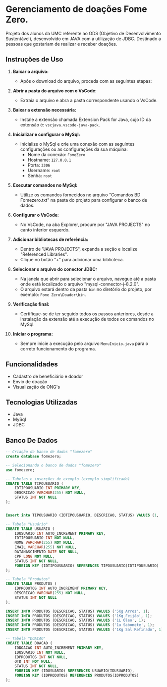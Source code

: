 # Gerenciamento de doações Fome Zero.

Projeto dos alunos da UMC referente ao ODS (Objetivo de Desenvolvimento Sustentável), desenvolvido em JAVA com a utilização de JDBC. Destinado a pessoas que gostariam de realizar e receber doações.

## Instruções de Uso

1. **Baixar o arquivo:**
   - Após o download do arquivo, proceda com as seguintes etapas:

2. **Abrir a pasta do arquivo com o VsCode:**
   - Extraia o arquivo e abra a pasta correspondente usando o VsCode.

3. **Baixar a extensão necessária:**
   - Instale a extensão chamada Extension Pack for Java, cujo ID da extensão é: `vscjava.vscode-java-pack`.

4. **Inicializar e configurar o MySql:**
   - Inicialize o MySql e crie uma conexão com as seguintes configurações ou as configurações da sua máquina: 
     - Nome da conexão: `FomeZero`
     - Hostname: `127.0.0.1`
     - Porta: `3306`
     - Username: `root`
     - Senha: `root`

5. **Executar comandos no MySql:**
   - Utilize os comandos fornecidos no arquivo "Comandos BD Fomezero.txt" na pasta do projeto para configurar o banco de dados.

6. **Configurar o VsCode:**
   - No VsCode, na aba Explorer, procure por "JAVA PROJECTS" no canto inferior esquerdo.

7. **Adicionar bibliotecas de referência:**
   - Dentro de "JAVA PROJECTS", expanda a seção e localize "Referenced Libraries".
   - Clique no botão "+" para adicionar uma biblioteca.

8. **Selecionar o arquivo do conector JDBC:**
   - Na janela que abrir para selecionar o arquivo, navegue até a pasta onde está localizado o arquivo "mysql-connector-j-8.2.0".
   - O arquivo estará dentro da pasta `bin` no diretório do projeto, por exemplo: `Fome Zero\Doador\bin`.

9. **Verificação final:**
   - Certifique-se de ter seguido todos os passos anteriores, desde a instalação da extensão até a execução de todos os comandos no MySql.

10. **Iniciar o programa:**
    - Sempre inicie a execução pelo arquivo `MenuInicio.java` para o correto funcionamento do programa.

## Funcionalidades

- Cadastro de beneficiário e doador
- Envio de doação
- Visualização de ONG's

## Tecnologias Utilizadas

- Java
- MySql
- JDBC

## Banco De Dados

```sql
-- Criação do banco de dados "fomezero"
create database fomezero;

-- Selecionando o banco de dados "fomezero"
use fomezero;

-- Tabelas e inserções de exemplo (exemplo simplificado)
CREATE TABLE TIPOUSUARIO (
    IDTIPOUSUARIO INT PRIMARY KEY,
    DESCRICAO VARCHAR(255) NOT NULL,
    STATUS INT NOT NULL
);


Insert into TIPOUSUARIO (IDTIPOUSUARIO, DESCRICAO, STATUS) VALUES (1, 'DOADOR', 1), (2, 'BENEFICIARIO', 1);

-- Tabela "Usuário"
CREATE TABLE USUARIO (
    IDUSUARIO INT AUTO_INCREMENT PRIMARY KEY,
    IDTIPOUSUARIO INT NOT NULL,
    NOME VARCHAR(255) NOT NULL,
    EMAIL VARCHAR(255) NOT NULL,
    DATANASCIMENTO DATE NOT NULL,
    CPF LONG NOT NULL,
    STATUS INT NOT NULL,
    FOREIGN KEY (IDTIPOUSUARIO) REFERENCES TIPOUSUARIO(IDTIPOUSUARIO)
);

-- Tabela "Produtos"
CREATE TABLE PRODUTOS (
    IDPRODUTOS INT AUTO_INCREMENT PRIMARY KEY,
    DESCRICAO VARCHAR(255) NOT NULL,
    STATUS INT NOT NULL    
);

INSERT INTO PRODUTOS (DESCRICAO, STATUS) VALUES ('5Kg Arroz', 1);
INSERT INTO PRODUTOS (DESCRICAO, STATUS) VALUES ('1Kg Feijão', 1);
INSERT INTO PRODUTOS (DESCRICAO, STATUS) VALUES ('1L Óleo', 1);
INSERT INTO PRODUTOS (DESCRICAO, STATUS) VALUES ('1u Sabonete', 1);
INSERT INTO PRODUTOS (DESCRICAO, STATUS) VALUES ('1Kg Sal Refinado', 1);

-- Tabela "DOACAO"
CREATE TABLE DOACAO (
    IDDOACAO INT AUTO_INCREMENT PRIMARY KEY,
    IDUSUARIO INT NOT NULL, 
    IDPRODUTOS INT NOT NULL,
    QTD INT NOT NULL,
    STATUS INT NOT NULL,
    FOREIGN KEY (IDUSUARIO) REFERENCES USUARIO(IDUSUARIO),
    FOREIGN KEY (IDPRODUTOS) REFERENCES PRODUTOS(IDPRODUTOS)
);
